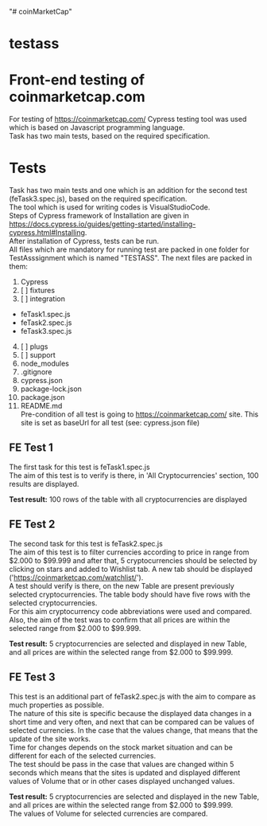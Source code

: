 "# coinMarketCap" 
# testass

# Front-end testing of coinmarketcap.com  
  
For testing of https://coinmarketcap.com/ Cypress testing tool was used which is based on Javascript programming language.  
Task has two main tests, based on the required specification.  
  
  
# Tests  
  
Task has two main tests and one which is an addition for the second test (feTask3.spec.js), based on the required specification.  
The tool which is used for writing codes is VisualStudioCode.  
Steps of Cypress framework of Installation are given in https://docs.cypress.io/guides/getting-started/installing-cypress.html#Installing.  
After installation of Cypress, tests can be run.  
All files which are mandatory for running test are packed in one folder for TestAsssignment which is named "TESTASS". The next files are packed in them:  
  
1. Cypress  
2. [ ] fixtures  
3. [ ] integration  
- feTask1.spec.js  
- feTask2.spec.js  
- feTask3.spec.js  
4. [ ] plugs  
5. [ ] support  
6. node_modules  
7. .gitignore  
8. cypress.json  
9. package-lock.json  
10. package.json  
11. README.md  
Pre-condition of all test is going to https://coinmarketcap.com/ site. This site is set as baseUrl for all test (see: cypress.json file)  
  
## FE Test 1  
  
The first task for this test is feTask1.spec.js  
The aim of this test is to verify is there, in 'All Cryptocurrencies' section, 100 results are displayed.  
  
**Test result:** 100 rows of the table with all cryptocurrencies are displayed  
  
## FE Test 2  
  
The second task for this test is feTask2.spec.js  
The aim of this test is to filter currencies according to price in range from $2.000 to $99.999 and after that, 5 cryptocurrencies should be selected by clicking on stars and added to Wishlist tab. A new tab should be displayed ('https://coinmarketcap.com/watchlist/').  
A test should verify is there, on the new Table are present previously selected cryptocurrencies. The table body should have five rows with the selected cryptocurrencies.  
For this aim cryptocurrency code abbreviations were used and compared.  
Also, the aim of the test was to confirm that all prices are within the selected range from $2.000 to $99.999.  
  
**Test result:** 5 cryptocurrencies are selected and displayed in new Table, and all prices are within the selected range from $2.000 to $99.999.  
  
## FE Test 3  
  
This test is an additional part of feTask2.spec.js with the aim to compare as much properties as possible.  
The nature of this site is specific because the displayed data changes in a short time and very often, and next that can be compared can be values of selected currencies. In the case that the values change, that means that the update of the site works.  
Time for changes depends on the stock market situation and can be different for each of the selected currencies.  
The test should be pass in the case that values are changed within 5 seconds which means that the sites is updated and displayed different values of Volume that or in other cases displayed unchanged values.  
  
**Test result:** 5 cryptocurrencies are selected and displayed in the new Table, and all prices are within the selected range from $2.000 to $99.999.  
The values of Volume for selected currencies are compared.